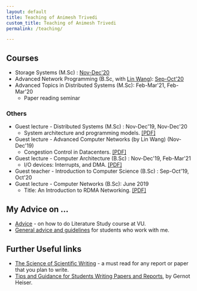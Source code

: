 ```yaml
---
layout: default
title: Teaching of Animesh Trivedi
custom_title: Teaching of Animesh Trivedi
permalink: /teaching/

---
```

## Courses 
  * Storage Systems (M.Sc) : [Nov-Dec'20](/2020-stosys-slides)
  * Advanced Network Programming (B.Sc, with [Lin Wang](https://linwang.info/)): [Sep-Oct'20](/2020-anp-slides)
  * Advanced Topics in Distributed Systems (M.Sc): Feb-Mar'21, Feb-Mar'20
    * Paper reading seminar

### Others
  * Guest lecture - Distributed Systems (M.Sc) : Nov-Dec'19, Nov-Dec'20
    * System architecture and programming models. [[PDF]](https://github.com/animeshtrivedi/animeshtrivedi.github.io/raw/master/files/2020/2020-pm-sa-ds.pdf)
  * Guest lecture - Advanced Computer Networks (by Lin Wang) (Nov-Dec'19) 
    * Congestion Control in Datacenters. [[PDF]](https://github.com/animeshtrivedi/animeshtrivedi.github.io/raw/master/files/2019/2019-adv-network-Congestion-Control-in-Data-Centers.pdf)
  * Guest lecture - Computer Architecture (B.Sc) : Nov-Dec'19, Feb-Mar'21
    * I/O devices: Interrupts, and DMA. [[PDF]](https://github.com/animeshtrivedi/animeshtrivedi.github.io/raw/master/files/2019/2019-comparch-io.pdf)
  * Guest teacher - Introduction to Computer Science (B.Sc) : Sep-Oct'19, Oct'20
  * Guest lecture - Computer Networks (B.Sc): June 2019
    * Title: An Introduction to RDMA Networking. [[PDF]](https://github.com/animeshtrivedi/animeshtrivedi.github.io/raw/master/files/2019/2019-bsc-Introduction-to-RDMA-Networking.pdf)

## My Advice on ... 
  * [Advice](/lit-study/) - on how to do Literature Study course at VU.
  * [General advice and guidelines](/advice/) for students who work with me.

## Further Useful links 
  * [The Science of Scientific Writing](https://github.com/animeshtrivedi/notes/blob/master/docs/the-science-of-scientific-writing.pdf) - a must read for any report or paper that you plan to write.
  * [Tips and Guidance for Students Writing Papers and Reports](https://www.cse.unsw.edu.au/~gernot/style-guide.html), by Gernot Heiser. 
